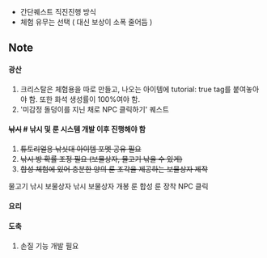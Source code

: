 - 간단퀘스트 직진진행 방식
- 체험 유무는 선택 ( 대신 보상이 소폭 줄어듬 )


## Note
#### 광산

1. 크리스탈은 체험용을 따로 만들고, 나오는 아이템에 tutorial: true tag를 붙여놓아야 함. 
	또한 화석 생성률이 100%여야 함.
2. '미감정 돌덩이를 지닌 채로 NPC 클릭하기' 퀘스트

#### ~~낚시~~ # 낚시 및 룬 시스템 개발 이후 진행해야 함

1. ~~튜토리얼용 낚싯대 아이템 포멧 공유 필요~~
2. ~~낚시 방 확률 조정 필요 (보물상자, 물고기 낚을 수 있게)~~
3. ~~합성 체험에 있어 충분한 양의 룬 조각을 제공하는 보물상자 제작~~

물고기 낚시
보물상자 낚시
보물상자 개봉
룬 합성
룬 장착
NPC 클릭

#### 요리

#### 도축
1. 손질 기능 개발 필요